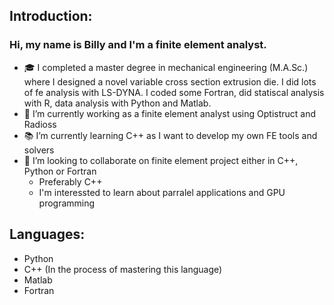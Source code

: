 ## Introduction:
### Hi, my name is Billy and I'm a finite element analyst.
- 🎓 I completed a master degree in mechanical engineering (M.A.Sc.) where I designed a novel variable cross section extrusion die. I did lots of fe analysis with LS-DYNA. I coded some Fortran, did statiscal analysis with R, data analysis with Python and Matlab.
- 🔧 I’m currently working as a finite element analyst using Optistruct and Radioss
- 📚 I’m currently learning C++ as I want to develop my own FE tools and solvers
- 💪 I’m looking to collaborate on finite element project either in C++, Python or Fortran
  - Preferably C++
  - I'm interessted to learn about parralel applications and GPU programming

## Languages:
- Python 
- C++ (In the process of mastering this language)
- Matlab
- Fortran

<!--
**b1llg/b1llg** is a ✨ _special_ ✨ repository because its `README.md` (this file) appears on your GitHub profile.

Here are some ideas to get you started:

- 🔭 I’m currently working on ...
- 🌱 I’m currently learning ...
- 👯 I’m looking to collaborate on ...
- 🤔 I’m looking for help with ...
- 💬 Ask me about ...
- 📫 How to reach me: ...
- 😄 Pronouns: ...
- ⚡ Fun fact: ...
-->
